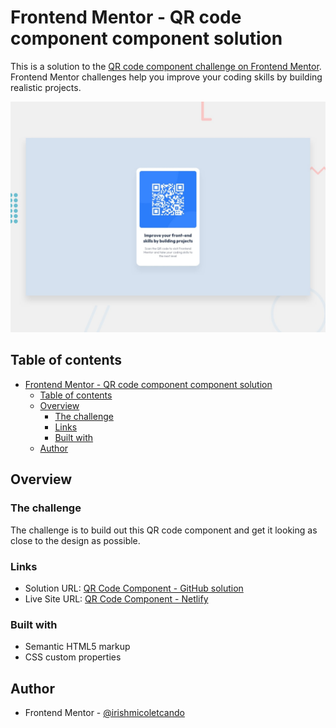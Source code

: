 # Frontend Mentor - QR code component component solution

This is a solution to the [QR code component challenge on Frontend Mentor](https://www.frontendmentor.io/challenges/qr-code-component-iux_sIO_H). Frontend Mentor challenges help you improve your coding skills by building realistic projects. 

<img src="design/desktop-preview.jpg" alt="Desktop Preview of QR Code">

## Table of contents

- [Frontend Mentor - QR code component component solution](#frontend-mentor---qr-code-component-component-solution)
  - [Table of contents](#table-of-contents)
  - [Overview](#overview)
    - [The challenge](#the-challenge)
    - [Links](#links)
    - [Built with](#built-with)
  - [Author](#author)


## Overview

### The challenge

The challenge is to build out this QR code component and get it looking as close to the design as possible.

### Links

- Solution URL: [QR Code Component - GitHub solution](https://github.com/irishmicoletcando/qr-code-component)
- Live Site URL: [QR Code Component - Netlify](https://gracious-einstein-ea356d.netlify.app/)

### Built with

- Semantic HTML5 markup
- CSS custom properties

## Author

- Frontend Mentor - [@irishmicoletcando](https://www.frontendmentor.io/profile/irishmicoletcando)
